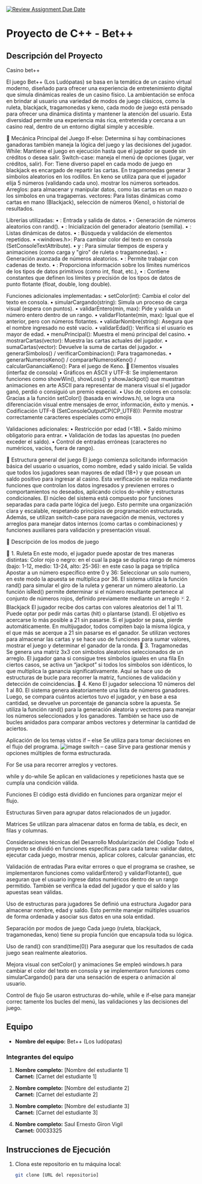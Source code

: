 [![Review Assignment Due Date](https://classroom.github.com/assets/deadline-readme-button-22041afd0340ce965d47ae6ef1cefeee28c7c493a6346c4f15d667ab976d596c.svg)](https://classroom.github.com/a/mi1WNrHU)
# Proyecto de C++ - Bet++

## Descripción del Proyecto

Casino bet++

El juego Bet++ (Los Ludópatas) se basa en la temática de un casino virtual moderno, diseñado para ofrecer una experiencia de entretenimiento digital que simula dinámicas reales de un casino físico.
La ambientación se enfoca en brindar al usuario una variedad de modos de juego clásicos, como la ruleta, blackjack, tragamonedas y keno, cada modo de juego está pensado para ofrecer una dinámica distinta y mantener la atención del usuario.
Esta diversidad permite una experiencia más rica, entretenida y cercana a un casino real, dentro de un entorno digital simple y accesible.

🧠 Mecánica Principal del Juego
If-else: Determina si hay combinaciones ganadoras también maneja la lógica del juego y las decisiones del jugador.
While: Mantiene el juego en ejecución hasta que el jugador se quede sin créditos o desea salir. 
Switch-case: maneja el menú de opciones (jugar, ver créditos, salir).
For: Tiene diverso papel en cada modo de juego en blackjack es encargado de repartir las cartas. En tragamonedas generar 3 símbolos aleatorios en los rodillos. En keno se utiliza para que el jugador elija 5 números (validando cada uno). mostrar los números sorteados.
Arreglos: para almacenar y manipular datos, como las cartas en un mazo o los símbolos en una tragaperras.
vectores: Para listas dinámicas como cartas en mano (Blackjack), selección de números (Keno), o historial de resultados.

Librerías utilizadas:
•	<iostream>: Entrada y salida de datos.
•	<cstdlib>: Generación de números aleatorios con rand().
•	<ctime>: Inicialización del generador aleatorio (semilla).
•	<vector>: Listas dinámicas de datos.
•	<algorithm>: Búsqueda y validación de elementos repetidos.
•	<windows.h>: Para cambiar color del texto en consola (SetConsoleTextAttribute).
•	<thread> y <chrono>: Para simular tiempos de espera y animaciones (como carga y "giro" de ruleta o tragamonedas).
•	<random>: Generación avanzada de números aleatorios.
•	<string>: Permite trabajar con cadenas de texto.
•	<limits>: Proporciona información sobre los límites numéricos de los tipos de datos primitivos (como int, float, etc.),
•	<cfloat>: Contiene constantes que definen los límites y precisión de los tipos de datos de punto flotante (float, double, long double).

Funciones adicionales implementadas:
•	setColor(int): Cambia el color del texto en consola.
•	simularCargando(string): Simula un proceso de carga visual (espera con puntos).
•	validarEntero(min, max): Pide y valida un número entero dentro de un rango.
•	validarFlotante(min, max): Igual que el anterior, pero con números flotantes.
•	validarNombre(string): Asegura que el nombre ingresado no esté vacío.
•	validarEdad(): Verifica si el usuario es mayor de edad.
•	menuPrincipal(): Muestra el menú principal del casino.
•	mostrarCartas(vector<int>): Muestra las cartas actuales del jugador.
•	sumaCartas(vector<int>): Devuelve la suma de cartas del jugador.
•	generarSimbolos() / verificarCombinacion(): Para tragamonedas.
•	generarNumerosKeno() / compararNumerosKeno() / calcularGananciaKeno(): Para el juego de Keno.
🎨 Elementos visuales (interfaz de consola)
•	Gráficos en ASCII y UTF-8: Se implementaron funciones como showWin(), showLoss() y showJackpot() que muestran animaciones en arte ASCII para representar de manera visual si el jugador ganó, perdió o consiguió un premio especial.
•	Uso de colores en consola: Gracias a la función setColor() (basada en windows.h), se logra una diferenciación visual entre mensajes de error, información, éxito y menús.
•	Codificación UTF-8 (SetConsoleOutputCP(CP_UTF8)): Permite mostrar correctamente caracteres especiales como emojis

Validaciones adicionales:
•	Restricción por edad (<18).
•	Saldo mínimo obligatorio para entrar.
•	Validación de todas las apuestas (no pueden exceder el saldo).
•	Control de entradas erróneas (caracteres no numéricos, vacíos, fuera de rango).

🧩 Estructura general del juego
El juego comienza solicitando información básica del usuario o usuarios, como nombre, edad y saldo inicial. Se valida que todos los jugadores sean mayores de edad (18+) y que posean un saldo positivo para ingresar al casino. Esta verificación se realiza mediante funciones que controlan los datos ingresados y previenen errores o comportamientos no deseados, aplicando ciclos do-while y estructuras condicionales.
El núcleo del sistema está compuesto por funciones separadas para cada parte lógica del juego. Esto permite una organización clara y escalable, respetando principios de programación estructurada. Además, se utilizan switch-case para navegación de menús, vectores y arreglos para manejar datos internos (como cartas o combinaciones) y funciones auxiliares para validación y presentación visual.

🎰 Descripción de los modos de juego

🎯 1. Ruleta 
En este modo, el jugador puede apostar de tres maneras distintas: 
Color rojo o negro: en el cual la paga se duplica
rango de números (bajo: 1-12, medio: 13-24, alto: 25-36): en este caso la paga se triplica
Apostar a un número específico entre 0 y 36:  Seleccionar un solo numero, en este modo la apuesta se multiplica por 36.
El sistema utiliza la función rand() para simular el giro de la ruleta y generar un número aleatorio. La función isRed() permite determinar si el número resultante pertenece al conjunto de números rojos, definido previamente mediante un arreglo
🃏 2. Blackjack
El jugador recibe dos cartas con valores aleatorios del 1 al 11. Puede optar por pedir más cartas (hit) o plantarse (stand). El objetivo es acercarse lo más posible a 21 sin pasarse. Si el jugador se pasa, pierde automáticamente.
En multijugador, todos compiten bajo la misma lógica, y el que más se acerque a 21 sin pasarse es el ganador.
Se utilizan vectores para almacenar las cartas y se hace uso de funciones para sumar valores, mostrar el juego y determinar el ganador de la ronda.
🎰 3. Tragamonedas
Se genera una matriz 3x3 con símbolos aleatorios seleccionados de un arreglo. El jugador gana si consigue tres símbolos iguales en una fila
En ciertos casos, se activa un “jackpot” si todos los símbolos son idénticos, lo que multiplica la ganancia significativamente.
Aquí se hace uso de estructuras de bucle para recorrer la matriz, funciones de validación y detección de coincidencias.
🔢 4. Keno
El jugador selecciona 10 números del 1 al 80. El sistema genera aleatoriamente una lista de números ganadores. Luego, se compara cuántos aciertos tuvo el jugador, y en base a esa cantidad, se devuelve un porcentaje de ganancia sobre la apuesta.
Se utiliza la función rand() para la generación aleatoria y vectores para manejar los números seleccionados y los ganadores.
También se hace uso de bucles anidados para comparar ambos vectores y determinar la cantidad de aciertos.

 Aplicación de los temas vistos
if – else
Se utiliza para tomar decisiones en el flujo del programa.
![image](https://github.com/user-attachments/assets/ac093c6a-8c33-4703-bc8e-3e1bdda7ced6)
switch – case
Sirve para gestionar menús y opciones múltiples de forma estructurada.

For
Se usa para recorrer arreglos y vectores. 

while y do-while
Se aplican en validaciones y repeticiones hasta que se cumpla una condición válida.

 
Funciones
El código está dividido en funciones para organizar mejor el flujo.
 
Estructuras
Sirven para agrupar datos relacionados de un jugador.
 

Matrices
Se utilizan para almacenar datos en forma de tabla, es decir, en filas y columnas.

Consideraciones técnicas del Desarrollo
Modularización del Código
Todo el proyecto se dividió en funciones específicas para cada tarea: validar datos, ejecutar cada juego, mostrar menús, aplicar colores, calcular ganancias, etc

Validación de entradas
Para evitar errores o que el programa se crashee, se implementaron funciones como validarEntero() y validarFlotante(), que aseguran que el usuario ingrese datos numéricos dentro de un rango permitido. También se verifica la edad del jugador y que el saldo y las apuestas sean válidas.

Uso de estructuras para jugadores
Se definió una estructura Jugador para almacenar nombre, edad y saldo. Esto permite manejar múltiples usuarios de forma ordenada y asociar sus datos en una sola entidad.

Separación por modos de juego
Cada juego (ruleta, blackjack, tragamonedas, keno) tiene su propia función que encapsula toda su lógica.

Uso de rand() con srand(time(0))
Para asegurar que los resultados de cada juego sean realmente aleatorios.

Mejora visual con setColor() y animaciones
Se empleó windows.h para cambiar el color del texto en consola y se implementaron funciones como simularCargando() para dar una sensación de espera o animación al usuario.

Control de flujo 
Se usaron estructuras do-while, while e if-else para manejar correc      tamente los bucles del menú, las validaciones y las decisiones del juego.

## Equipo

- **Nombre del equipo:** Bet++ (Los ludópatas)

### Integrantes del equipo

1. **Nombre completo:** [Nombre del estudiante 1]  
   **Carnet:** [Carnet del estudiante 1]

2. **Nombre completo:** [Nombre del estudiante 2]  
   **Carnet:** [Carnet del estudiante 2]

3. **Nombre completo:** [Nombre del estudiante 3]  
   **Carnet:** [Carnet del estudiante 3]
   
4. **Nombre completo:** Saul Ernesto Giron Vigil  
   **Carnet:** 00033325


## Instrucciones de Ejecución

1. Clona este repositorio en tu máquina local:
   ```bash
   git clone [URL del repositorio]
